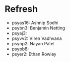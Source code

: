 # Refresh

- psyas16: Ashnip Sodhi
- psybn3: Benjamin Netting
- psyaj3: 
- psyvv2: Viren Vadhvana
- psynp2: Nayan Patel
- psypb8:
- psyer2: Ethan Rowley
